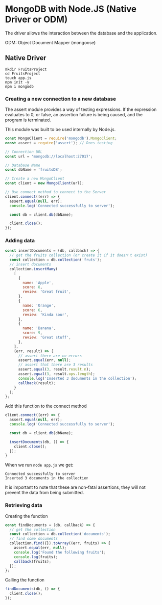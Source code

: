 # MongoDB with Node.JS (Native Driver or ODM)

The driver allows the interaction between the database and the application.

ODM: Object Document Mapper (mongoose)

## Native Driver

```terminal
mkdir FruitsProject
cd FruitsProject
touch app.js
npm init -y
npm i mongodb
```

### Creating a new connection to a new database

The assert module provides a way of testing expressions. If the expression evaluates to 0, or false, an assertion failure is being caused, and the program is terminated.

This module was built to be used internally by Node.js.

```js
const MongoClient = require('mongodb').MongoClient;
const assert = require('assert'); // Does testing

// Connection URL
const url = 'mongodb://localhost:27017';

// Database Name
const dbName = 'fruitsDB';

// Create a new MongoClient
const client = new MongoClient(url);

// Use connect method to connect to the Server
client.connect((err) => {
  assert.equal(null, err);
  console.log('Connected successfully to server');

  const db = client.db(dbName);

  client.close();
});
```

### Adding data

```js
const insertDocuments = (db, callback) => {
  // get the fruits collection (or create it if it doesn't exist)
  const collection = db.collection('fruts');
  // insert documents
  collection.insertMany(
    [
      {
        name: 'Apple',
        score: 8,
        review: 'Great fruit',
      },
      {
        name: 'Orange',
        score: 6,
        review: 'Kinda sour',
      },
      {
        name: 'Banana',
        score: 9,
        review: 'Great stuff',
      },
    ],
    (err, result) => {
      // assert there are no errors
      assert.equal(err, null);
      // assert that there are 3 results
      assert.equal(3, result.result.n);
      assert.equal(3, result.ops.length);
      console.log('Inserted 3 documents in the collection');
      callback(result);
    }
  );
};
```

Add this function to the connect method

```js
client.connect((err) => {
  assert.equal(null, err);
  console.log('Connected successfully to server');

  const db = client.db(dbName);

  insertDocuments(db, () => {
    client.close();
  });
}
```

When we run `node app.js` we get:

`Connected successfully to server`  
`Inserted 3 documents in the collection`

It is important to note that these are non-fatal assertions, they will not prevent the data from being submitted.

### Retrieving data

Creating the function

```js
const findDocuments = (db, callback) => {
  // get the collection
  const collection = db.collection('documents');
  // find some documents
  collection.find({}).toArray((err, fruits) => {
    assert.equal(err, null);
    console.log('Found the following fruits');
    console.log(fruits);
    callback(fruits);
  });
};
```

Calling the function

```js
findDocuments(db, () => {
  client.close();
});
```
